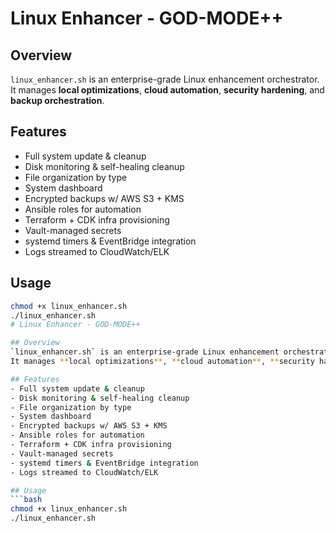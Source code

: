# Linux Enhancer - GOD-MODE++

## Overview
`linux_enhancer.sh` is an enterprise-grade Linux enhancement orchestrator.  
It manages **local optimizations**, **cloud automation**, **security hardening**, and **backup orchestration**.

## Features
- Full system update & cleanup
- Disk monitoring & self-healing cleanup
- File organization by type
- System dashboard
- Encrypted backups w/ AWS S3 + KMS
- Ansible roles for automation
- Terraform + CDK infra provisioning
- Vault-managed secrets
- systemd timers & EventBridge integration
- Logs streamed to CloudWatch/ELK

## Usage
```bash
chmod +x linux_enhancer.sh
./linux_enhancer.sh
# Linux Enhancer - GOD-MODE++

## Overview
`linux_enhancer.sh` is an enterprise-grade Linux enhancement orchestrator.  
It manages **local optimizations**, **cloud automation**, **security hardening**, and **backup orchestration**.

## Features
- Full system update & cleanup
- Disk monitoring & self-healing cleanup
- File organization by type
- System dashboard
- Encrypted backups w/ AWS S3 + KMS
- Ansible roles for automation
- Terraform + CDK infra provisioning
- Vault-managed secrets
- systemd timers & EventBridge integration
- Logs streamed to CloudWatch/ELK

## Usage
```bash
chmod +x linux_enhancer.sh
./linux_enhancer.sh
